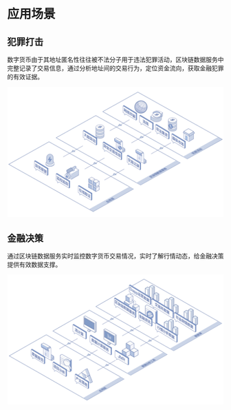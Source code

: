 # 应用场景
## 犯罪打击
数字货币由于其地址匿名性往往被不法分子用于违法犯罪活动，区块链数据服务中完整记录了交易信息，通过分析地址间的交易行为，定位资金流向，获取金融犯罪的有效证据。

![scenarios01](../../../../image/Blockchain-Data-Service/scenarios01.png)

## 金融决策
通过区块链数据服务实时监控数字货币交易情况，实时了解行情动态，给金融决策提供有效数据支撑。

![scenarios02](../../../../image/Blockchain-Data-Service/scenarios02.png)


